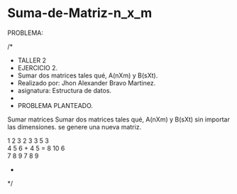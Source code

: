 Suma-de-Matriz-n_x_m
====================

PROBLEMA:

/*
 * TALLER 2
 * EJERCICIO 2.
 * Sumar dos matrices tales qué, A(nXm) y B(sXt).
 * Realizado por: Jhon Alexander Bravo Martinez.
 * asignatura: Estructura de datos.
 * 
 * PROBLEMA PLANTEADO.
 
Sumar matrices Sumar dos matrices tales qué, A(nXm) y B(sXt) sin importar las dimensiones. se genere una nueva
matriz.

1 2 3	2 3	3 5  3	   
4 5 6 + 4 5 =	8 10 6  
7 8 9		7 8  9


 *  
 */


